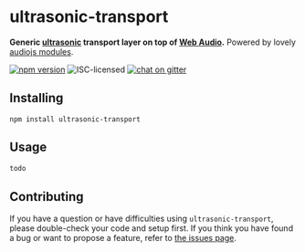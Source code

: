 # ultrasonic-transport

**Generic [ultrasonic](https://en.wikipedia.org/wiki/Ultrasound) transport layer on top of [Web Audio](https://developer.mozilla.org/en-US/docs/Web/API/Web_Audio_API).** Powered by lovely [audiojs modules](https://github.com/audiojs).

[![npm version](https://img.shields.io/npm/v/ultrasonic-transport.svg)](https://www.npmjs.com/package/ultrasonic-transport)
![ISC-licensed](https://img.shields.io/github/license/derhuerst/ultrasonic-transport.svg)
[![chat on gitter](https://badges.gitter.im/derhuerst.svg)](https://gitter.im/derhuerst)


## Installing

```shell
npm install ultrasonic-transport
```


## Usage

```js
todo
```


## Contributing

If you have a question or have difficulties using `ultrasonic-transport`, please double-check your code and setup first. If you think you have found a bug or want to propose a feature, refer to [the issues page](https://github.com/derhuerst/ultrasonic-transport/issues).
